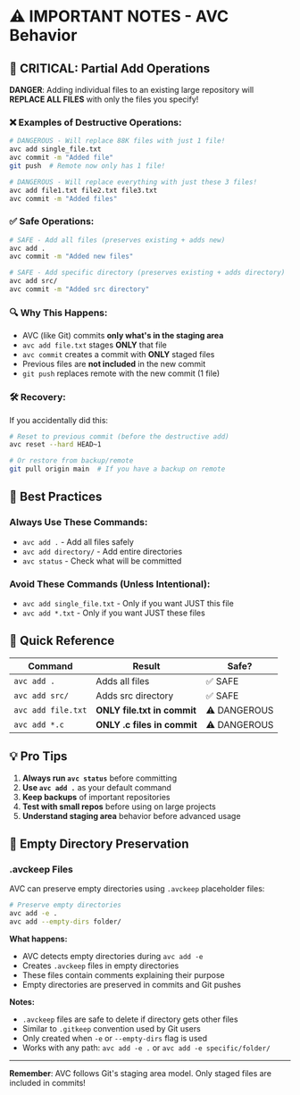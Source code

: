 # ⚠️ IMPORTANT NOTES - AVC Behavior

## 🚨 CRITICAL: Partial Add Operations

**DANGER**: Adding individual files to an existing large repository will **REPLACE ALL FILES** with only the files you specify!

### ❌ Examples of Destructive Operations:
```bash
# DANGEROUS - Will replace 88K files with just 1 file!
avc add single_file.txt
avc commit -m "Added file"
git push  # Remote now only has 1 file!

# DANGEROUS - Will replace everything with just these 3 files!
avc add file1.txt file2.txt file3.txt
avc commit -m "Added files"
```

### ✅ Safe Operations:
```bash
# SAFE - Add all files (preserves existing + adds new)
avc add .
avc commit -m "Added new files"

# SAFE - Add specific directory (preserves existing + adds directory)
avc add src/
avc commit -m "Added src directory"
```

### 🔍 Why This Happens:
- AVC (like Git) commits **only what's in the staging area**
- `avc add file.txt` stages **ONLY** that file
- `avc commit` creates a commit with **ONLY** staged files
- Previous files are **not included** in the new commit
- `git push` replaces remote with the new commit (1 file)

### 🛠️ Recovery:
If you accidentally did this:
```bash
# Reset to previous commit (before the destructive add)
avc reset --hard HEAD~1

# Or restore from backup/remote
git pull origin main  # If you have a backup on remote
```

## 📝 Best Practices

### Always Use These Commands:
- `avc add .` - Add all files safely
- `avc add directory/` - Add entire directories
- `avc status` - Check what will be committed

### Avoid These Commands (Unless Intentional):
- `avc add single_file.txt` - Only if you want JUST this file
- `avc add *.txt` - Only if you want JUST these files

## 🎯 Quick Reference

| Command | Result | Safe? |
|---------|--------|-------|
| `avc add .` | Adds all files | ✅ SAFE |
| `avc add src/` | Adds src directory | ✅ SAFE |
| `avc add file.txt` | **ONLY file.txt in commit** | ⚠️ DANGEROUS |
| `avc add *.c` | **ONLY .c files in commit** | ⚠️ DANGEROUS |

## 💡 Pro Tips

1. **Always run `avc status`** before committing
2. **Use `avc add .`** as your default command
3. **Keep backups** of important repositories
4. **Test with small repos** before using on large projects
5. **Understand staging area** behavior before advanced usage

## 📁 Empty Directory Preservation

### .avckeep Files
AVC can preserve empty directories using `.avckeep` placeholder files:

```bash
# Preserve empty directories
avc add -e .
avc add --empty-dirs folder/
```

**What happens:**
- AVC detects empty directories during `avc add -e`
- Creates `.avckeep` files in empty directories
- These files contain comments explaining their purpose
- Empty directories are preserved in commits and Git pushes

**Notes:**
- `.avckeep` files are safe to delete if directory gets other files
- Similar to `.gitkeep` convention used by Git users
- Only created when `-e` or `--empty-dirs` flag is used
- Works with any path: `avc add -e .` or `avc add -e specific/folder/`

---

**Remember**: AVC follows Git's staging area model. Only staged files are included in commits!